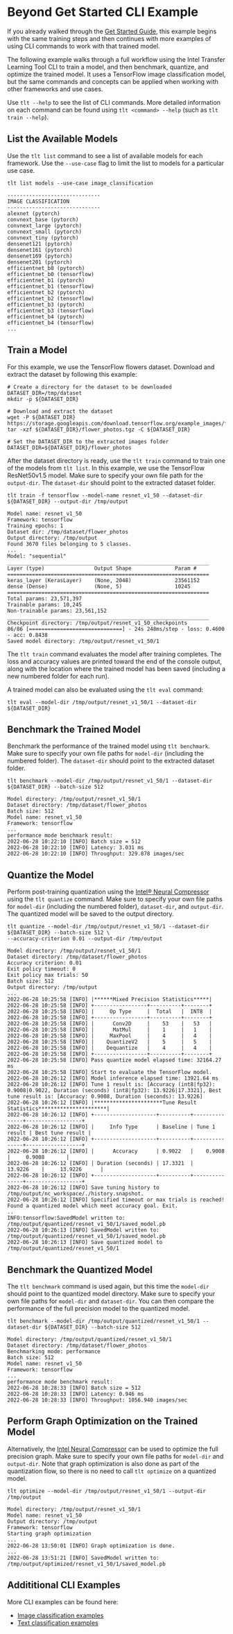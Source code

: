 # Beyond Get Started CLI Example

If you already walked through the [Get Started Guide](/GetStarted.md), this
example begins with the same training steps and then continues with more examples of
using CLI commands to work with that trained model.

The following example walks through a full workflow using the Intel Transfer Learning
Tool CLI to train a model, and then benchmark, quantize, and optimize the
trained model. It uses a TensorFlow image classification model, but the
same commands and concepts can be applied when working with other frameworks
and use cases.

Use `tlt --help` to see the list of CLI commands. More detailed information on
each command can be found using `tlt <command> --help` (such as `tlt train --help`).

## List the Available Models

Use the `tlt list` command to see a list of available models for each framework.
Use the `--use-case` flag to limit the list to models for a particular use case.
```
tlt list models --use-case image_classification
```
```
------------------------------
IMAGE CLASSIFICATION
------------------------------
alexnet (pytorch)
convnext_base (pytorch)
convnext_large (pytorch)
convnext_small (pytorch)
convnext_tiny (pytorch)
densenet121 (pytorch)
densenet161 (pytorch)
densenet169 (pytorch)
densenet201 (pytorch)
efficientnet_b0 (pytorch)
efficientnet_b0 (tensorflow)
efficientnet_b1 (pytorch)
efficientnet_b1 (tensorflow)
efficientnet_b2 (pytorch)
efficientnet_b2 (tensorflow)
efficientnet_b3 (pytorch)
efficientnet_b3 (tensorflow)
efficientnet_b4 (pytorch)
efficientnet_b4 (tensorflow)
...
```

## Train a Model

For this example, we use the TensorFlow flowers dataset. Download and extract
the dataset by following this example:
```
# Create a directory for the dataset to be downloaded
DATASET_DIR=/tmp/dataset
mkdir -p ${DATASET_DIR}

# Download and extract the dataset
wget -P ${DATASET_DIR} https://storage.googleapis.com/download.tensorflow.org/example_images/flower_photos.tgz
tar -xzf ${DATASET_DIR}/flower_photos.tgz -C ${DATASET_DIR}

# Set the DATASET_DIR to the extracted images folder
DATASET_DIR=${DATASET_DIR}/flower_photos
```

After the dataset directory is ready, use the `tlt train` command to train one of the models from
`tlt list`. In this example, we use the TensorFlow ResNet50v1.5 model. Make sure to specify
your own file path for the `output-dir`. The `dataset-dir` should point to the extracted dataset folder.
```
tlt train -f tensorflow --model-name resnet_v1_50 --dataset-dir ${DATASET_DIR} --output-dir /tmp/output
```
```
Model name: resnet_v1_50
Framework: tensorflow
Training epochs: 1
Dataset dir: /tmp/dataset/flower_photos
Output directory: /tmp/output
Found 3670 files belonging to 5 classes.
...
Model: "sequential"
_________________________________________________________________
Layer (type)                Output Shape              Param #
=================================================================
keras_layer (KerasLayer)    (None, 2048)              23561152
dense (Dense)               (None, 5)                 10245
=================================================================
Total params: 23,571,397
Trainable params: 10,245
Non-trainable params: 23,561,152
_________________________________________________________________
Checkpoint directory: /tmp/output/resnet_v1_50_checkpoints
86/86 [==============================] - 24s 248ms/step - loss: 0.4600 - acc: 0.8438
Saved model directory: /tmp/output/resnet_v1_50/1
```

The `tlt train` command evaluates the model after training completes. The loss and
accuracy values are printed toward the end of the console output, along with the
location where the trained model has been saved (including a new numbered folder for
each run).

A trained model can also be evaluated using the `tlt eval` command:
```
tlt eval --model-dir /tmp/output/resnet_v1_50/1 --dataset-dir ${DATASET_DIR}
```

## Benchmark the Trained Model

Benchmark the performance of the trained model using `tlt benchmark`.  Make sure
to specify your own file paths for `model-dir` (including the numbered folder).
The `dataset-dir` should point to the extracted dataset folder.
```
tlt benchmark --model-dir /tmp/output/resnet_v1_50/1 --dataset-dir ${DATASET_DIR} --batch-size 512
```
```
Model directory: /tmp/output/resnet_v1_50/1
Dataset directory: /tmp/dataset/flower_photos
Batch size: 512
Model name: resnet_v1_50
Framework: tensorflow
...
performance mode benchmark result:
2022-06-28 10:22:10 [INFO] Batch size = 512
2022-06-28 10:22:10 [INFO] Latency: 3.031 ms
2022-06-28 10:22:10 [INFO] Throughput: 329.878 images/sec
   ```

## Quantize the Model

Perform post-training quantization using the [Intel® Neural
Compressor](https://intel.github.io/neural-compressor) using the `tlt quantize`
command. Make sure to specify your own file paths for `model-dir` (including the
numbered folder), `dataset-dir`, and `output-dir`.  The quantized model will be
saved to the output directory.
```
tlt quantize --model-dir /tmp/output/resnet_v1_50/1 --dataset-dir ${DATASET_DIR} --batch-size 512 \
--accuracy-criterion 0.01 --output-dir /tmp/output
```
```
Model directory: /tmp/output/resnet_v1_50/1
Dataset directory: /tmp/dataset/flower_photos
Accuracy criterion: 0.01
Exit policy timeout: 0
Exit policy max trials: 50
Batch size: 512
Output directory: /tmp/output
...
2022-06-28 10:25:58 [INFO] |******Mixed Precision Statistics*****|
2022-06-28 10:25:58 [INFO] +-----------------+----------+--------+
2022-06-28 10:25:58 [INFO] |     Op Type     |  Total   |  INT8  |
2022-06-28 10:25:58 [INFO] +-----------------+----------+--------+
2022-06-28 10:25:58 [INFO] |      Conv2D     |    53    |   53   |
2022-06-28 10:25:58 [INFO] |      MatMul     |    1     |   1    |
2022-06-28 10:25:58 [INFO] |     MaxPool     |    4     |   4    |
2022-06-28 10:25:58 [INFO] |    QuantizeV2   |    5     |   5    |
2022-06-28 10:25:58 [INFO] |    Dequantize   |    4     |   4    |
2022-06-28 10:25:58 [INFO] +-----------------+----------+--------+
2022-06-28 10:25:58 [INFO] Pass quantize model elapsed time: 32164.27 ms
2022-06-28 10:25:58 [INFO] Start to evaluate the TensorFlow model.
2022-06-28 10:26:12 [INFO] Model inference elapsed time: 13921.64 ms
2022-06-28 10:26:12 [INFO] Tune 1 result is: [Accuracy (int8|fp32): 0.9008|0.9022, Duration (seconds) (int8|fp32): 13.9226|17.3321], Best tune result is: [Accuracy: 0.9008, Duration (seconds): 13.9226]
2022-06-28 10:26:12 [INFO] |**********************Tune Result Statistics**********************|
2022-06-28 10:26:12 [INFO] +--------------------+----------+---------------+------------------+
2022-06-28 10:26:12 [INFO] |     Info Type      | Baseline | Tune 1 result | Best tune result |
2022-06-28 10:26:12 [INFO] +--------------------+----------+---------------+------------------+
2022-06-28 10:26:12 [INFO] |      Accuracy      | 0.9022   |    0.9008     |     0.9008       |
2022-06-28 10:26:12 [INFO] | Duration (seconds) | 17.3321  |    13.9226    |     13.9226      |
2022-06-28 10:26:12 [INFO] +--------------------+----------+---------------+------------------+
2022-06-28 10:26:12 [INFO] Save tuning history to /tmp/output/nc_workspace/./history.snapshot.
2022-06-28 10:26:12 [INFO] Specified timeout or max trials is reached! Found a quantized model which meet accuracy goal. Exit.
..
INFO:tensorflow:SavedModel written to: /tmp/output/quantized/resnet_v1_50/1/saved_model.pb
2022-06-28 10:26:13 [INFO] SavedModel written to: /tmp/output/quantized/resnet_v1_50/1/saved_model.pb
2022-06-28 10:26:13 [INFO] Save quantized model to /tmp/output/quantized/resnet_v1_50/1
```

## Benchmark the Quantized Model

The `tlt benchmark` command is used again, but this time the `model-dir` should point
to the quantized model directory.
Make sure to specify your own file paths for `model-dir` and `dataset-dir`. You can then compare
the performance of the full precision model to the quantized model.
```
tlt benchmark --model-dir /tmp/output/quantized/resnet_v1_50/1 --dataset-dir ${DATASET_DIR} --batch-size 512
```
```
Model directory: /tmp/output/quantized/resnet_v1_50/1
Dataset directory: /tmp/dataset/flower_photos
Benchmarking mode: performance
Batch size: 512
Model name: resnet_v1_50
Framework: tensorflow
...
performance mode benchmark result:
2022-06-28 10:28:33 [INFO] Batch size = 512
2022-06-28 10:28:33 [INFO] Latency: 0.946 ms
2022-06-28 10:28:33 [INFO] Throughput: 1056.940 images/sec
```

## Perform Graph Optimization on the Trained Model

Alternatively, the [Intel Neural Compressor](https://intel.github.io/neural-compressor) can be used to optimize
the full precision graph. Make sure to specify your own file paths for `model-dir` and `output-dir`.
Note that graph optimization is also done as part of the quantization flow, so there is no need to call
`tlt optimize` on a quantized model.
```
tlt optimize --model-dir /tmp/output/resnet_v1_50/1 --output-dir /tmp/output
```
```
Model directory: /tmp/output/resnet_v1_50/1
Model name: resnet_v1_50
Output directory: /tmp/output
Framework: tensorflow
Starting graph optimization
...
2022-06-28 13:50:01 [INFO] Graph optimization is done.
...
2022-06-28 13:51:21 [INFO] SavedModel written to: /tmp/output/optimized/resnet_v1_50/1/saved_model.pb
```

## Addititional CLI Examples

More CLI examples can be found here:
* [Image classification examples](/examples/cli/image_classification.md)
* [Text classification examples](/examples/cli/text_classification.md)
